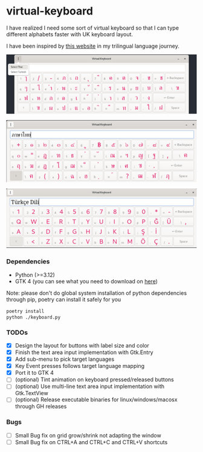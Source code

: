 # virtual-keyboard

I have realized I need some sort of virtual keyboard so that I can type different alphabets faster with UK keyboard layout.

I have been inspired by [this website](https://www.branah.com/) in my trilingual language journey.

![screenshot](./screenshot.png)

![screenshot](./thai-screenshot.png)

![screenshot](./turkish-screenshot.png)

### Dependencies

- Python (>=3.12)
- GTK 4 (you can see what you need to download on [here](https://gnome.pages.gitlab.gnome.org/pygobject/getting_started.html))

Note: please don't do global system installation of python dependencies through pip, poetry can install it safely for you

```shell
poetry install
python ./keyboard.py
```

### TODOs

- [X] Design the layout for buttons with label size and color
- [X] Finish the text area input implementation with Gtk.Entry
- [X] Add sub-menu to pick target languages
- [X] Key Event presses follows target language mapping
- [X] Port it to GTK 4
- [ ] (optional) Tint animation on keyboard pressed/released buttons
- [ ] (optional) Use multi-line text area input implementation with Gtk.TextView
- [ ] (optional) Release executable binaries for linux/windows/macosx through GH releases

### Bugs

- [ ] Small Bug fix on grid grow/shrink not adapting the window
- [ ] Small Bug fix on CTRL+A and CTRL+C and CTRL+V shortcuts